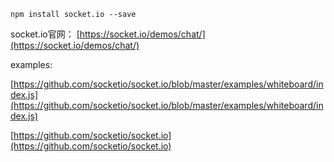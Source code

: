 ```
npm install socket.io --save
```

socket.io官网：
[https://socket.io/demos/chat/](https://socket.io/demos/chat/)

examples:

[https://github.com/socketio/socket.io/blob/master/examples/whiteboard/index.js](https://github.com/socketio/socket.io/blob/master/examples/whiteboard/index.js)

[https://github.com/socketio/socket.io](https://github.com/socketio/socket.io)
